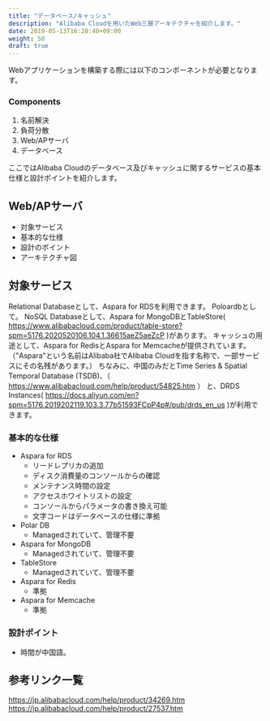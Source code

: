 ```yaml
---
title: "データベース/キャッシュ"
description: "Alibaba Cloudを用いたWeb三層アーキテクチャを紹介します。"
date: 2019-05-13T16:20:40+09:00
weight: 50
draft: true
---
```


Webアプリケーションを構築する際には以下のコンポーネントが必要となります。

### Components
1. 名前解決
1. 負荷分散
1. Web/APサーバ
1. データベース

ここではAlibaba Cloudのデータベース及びキャッシュに関するサービスの基本仕様と設計ポイントを紹介します。

## Web/APサーバ
 - 対象サービス
 - 基本的な仕様
 - 設計のポイント
 - アーキテクチャ図

## 対象サービス
Relational Databaseとして、Aspara for RDSを利用できます。
Poloardbとして。
NoSQL Databaseとして、Aspara for MongoDBとTableStore( https://www.alibabacloud.com/product/table-store?spm=5176.2020520106.104.1.36615aeZ5aeZcP )があります。
キャッシュの用途として、Aspara for RedisとAspara for Memcacheが提供されています。
（"Aspara"という名前はAlibaba社でAlibaba Cloudを指す名称で、一部サービスにその名残があります。）
ちなみに、中国のみだとTime Series & Spatial Temporal Database (TSDB)、（ https://www.alibabacloud.com/help/product/54825.htm ）
と、DRDS Instances( https://docs.aliyun.com/en?spm=5176.2019202119.103.3.77b51593FCpP4p#/pub/drds_en_us )が利用できます。

### 基本的な仕様
- Aspara for RDS
  - リードレプリカの追加
  - ディスク消費量のコンソールからの確認
  - メンテナンス時間の設定
  - アクセスホワイトリストの設定
  - コンソールからパラメータの書き換え可能
  - 文字コードはデータベースの仕様に準拠
- Polar DB
  - Managedされていて、管理不要
- Aspara for MongoDB
  - Managedされていて、管理不要
- TableStore
  - Managedされていて、管理不要
- Aspara for Redis
  - 準拠
- Aspara for Memcache
  - 準拠

### 設計ポイント
- 時間が中国語。

## 参考リンク一覧
https://jp.alibabacloud.com/help/product/34269.htm
https://jp.alibabacloud.com/help/product/27537.htm
